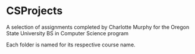 # CSProjects
A selection of assignments completed by Charlotte Murphy for the Oregon State University BS in Computer Science program

Each folder is named for its respective course name.
